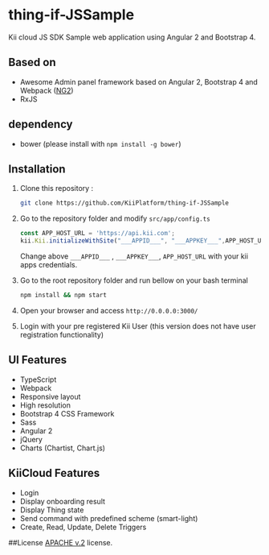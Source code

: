 # thing-if-JSSample

Kii cloud JS SDK Sample web application using Angular 2 and Bootstrap 4.

## Based on

- Awesome Admin panel framework based on Angular 2, Bootstrap 4 and Webpack ([NG2](http://akveo.com/ng2-admin/))
- RxJS

## dependency
- bower (please install with `npm install -g bower`)


## Installation


1. Clone this repository :

    ```bash
    git clone https://github.com/KiiPlatform/thing-if-JSSample
    ```

1. Go to the repository folder and modify `src/app/config.ts` 

    ```javascript
    const APP_HOST_URL = 'https://api.kii.com';
    kii.Kii.initializeWithSite("___APPID___", "___APPKEY___",APP_HOST_URL+'/api');
    ```

    Change above `___APPID___` , `___APPKEY___`, `APP_HOST_URL` with your kii apps credentials.

1. Go to the root repository folder and run bellow on your bash terminal

    ```bash
    npm install && npm start
    ```

1. Open your browser and access `http://0.0.0.0:3000/`

1. Login with your pre registered Kii User (this version does not have user registration functionality)

## UI Features
* TypeScript
* Webpack
* Responsive layout
* High resolution
* Bootstrap 4 CSS Framework
* Sass
* Angular 2
* jQuery
* Charts (Chartist, Chart.js)

## KiiCloud Features
* Login
* Display onboarding result
* Display Thing state
* Send command with predefined scheme (smart-light)
* Create, Read, Update, Delete Triggers 

##License
[APACHE v.2](LICENSE.txt) license.
